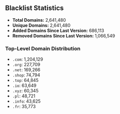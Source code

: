 ## Blacklist Statistics

- **Total Domains:** 2,641,480
- **Unique Domains:** 2,641,480
- **Added Domains Since Last Version:** 686,113
- **Removed Domains Since Last Version:** 1,066,549

### Top-Level Domain Distribution

-  `.com`: 1,204,129
-  `.org`: 227,709
-  `.net`: 169,266
-  `.shop`: 74,794
-  `.top`: 64,845
-  `.io`: 63,649
-  `.xyz`: 60,345
-  `.pl`: 48,721
-  `.info`: 43,625
-  `.fr`: 35,773
